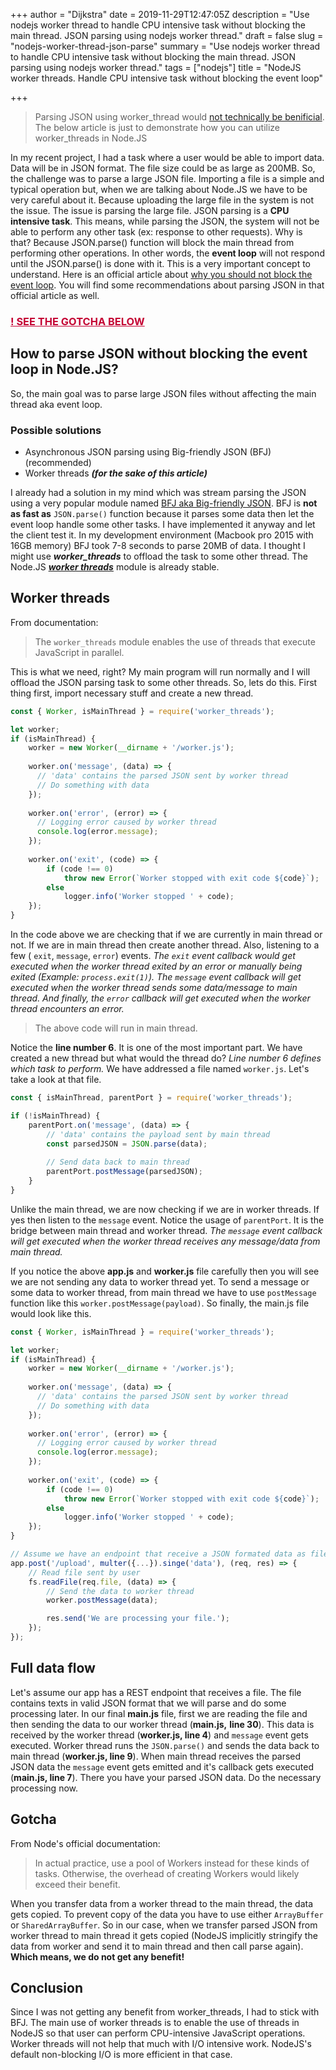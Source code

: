 +++
author = "Dijkstra"
date = 2019-11-29T12:47:05Z
description = "Use nodejs worker thread to handle CPU intensive task without blocking the main thread. JSON parsing using nodejs worker thread."
draft = false
slug = "nodejs-worker-thread-json-parse"
summary = "Use nodejs worker thread to handle CPU intensive task without blocking the main thread. JSON parsing using nodejs worker thread."
tags = ["nodejs"]
title = "NodeJS worker threads. Handle CPU intensive task without blocking the event loop"

+++




> Parsing JSON using worker_thread would [not technically be benificial](https://news.ycombinator.com/item?id=21007207). The below article is just to demonstrate how you can utilize worker_threads in Node.JS

In my recent project, I had a task where a user would be able to import data. Data will be in JSON format. The file size could be as large as 200MB. So, the challenge was to parse a large JSON file. Importing a file is a simple and typical operation but, when we are talking about Node.JS we have to be very careful about it. Because uploading the large file in the system is not the issue. The issue is parsing the large file. JSON parsing is a **CPU intensive task**. This means, while parsing the JSON, the system will not be able to perform any other task (ex: response to other requests). Why is that? Because JSON.parse() function will block the main thread from performing other operations. In other words, the **event loop** will not respond until the JSON.parse() is done with it. This is a very important concept to understand. Here is an official article about [why you should not block the event loop](https://nodejs.org/ru/docs/guides/dont-block-the-event-loop/). You will find some recommendations about parsing JSON in that official article as well.

<h3><a style="color: #c40233" href="#gotcha">! SEE THE GOTCHA BELOW</a></h3>

## How to parse JSON without blocking the event loop in Node.JS?

So, the main goal was to parse large JSON files without affecting the main thread aka event loop.

### Possible solutions

* Asynchronous JSON parsing using Big-friendly JSON (BFJ) (recommended)
* Worker threads **_(for the sake of this article)_**

I already had a solution in my mind which was stream parsing the JSON using a very popular module named [BFJ aka Big-friendly JSON](https://www.npmjs.com/package/bfj). BFJ is **not as fast as**  `JSON.parse()` function because it parses some data then let the event loop handle some other tasks. I have implemented it anyway and let the client test it. In my development environment (Macbook pro 2015 with 16GB memory) BFJ took 7-8 seconds to parse 20MB of data. I thought I might use **_worker_threads_** to offload the task to some other thread. The Node.JS [**_worker threads_**](https://nodejs.org/api/worker_threads.html) module is already stable.

## Worker threads

From documentation:

> The `worker_threads` module enables the use of threads that execute JavaScript in parallel.

This is what we need, right? My main program will run normally and I will offload the JSON parsing task to some other threads. So, lets do this. First thing first, import necessary stuff and create a new thread.

```javascript
const { Worker, isMainThread } = require('worker_threads');

let worker;
if (isMainThread) {
    worker = new Worker(__dirname + '/worker.js');
    
    worker.on('message', (data) => {
      // 'data' contains the parsed JSON sent by worker thread
      // Do something with data
    });
    
    worker.on('error', (error) => {
      // Logging error caused by worker thread
      console.log(error.message);
    });
    
    worker.on('exit', (code) => {
        if (code !== 0)
            throw new Error(`Worker stopped with exit code ${code}`);
        else
            logger.info('Worker stopped ' + code);
    });
}
```

In the code above we are checking that if we are currently in main thread or not. If we are in main thread then create another thread. Also, listening to a few ( `exit`, `message`, `error`) events.  _The `exit` event callback would get executed when the worker thread exited by an error or manually being exited (Example: `process.exit(1)`). The `message` event callback will get executed when the worker thread sends some data/message to main thread. And finally, the `error` callback will get executed when the worker thread encounters an error._

> The above code will run in main thread.

Notice the **line number 6**. It is one of the most important part. We have created a new thread but what would the thread do? _Line number 6 defines which task to perform._ We have addressed a file named `worker.js`. Let's take a look at that file.

```javascript
const { isMainThread, parentPort } = require('worker_threads');

if (!isMainThread) {
	parentPort.on('message', (data) => {
    	// 'data' contains the payload sent by main thread
        const parsedJSON = JSON.parse(data);
        
        // Send data back to main thread
        parentPort.postMessage(parsedJSON);
    }
}
```

Unlike the main thread, we are now checking if we are in worker threads. If yes then listen to the `message` event. Notice the usage of `parentPort`. It is the bridge between main thread and worker thread.  _The `message` event callback will get executed when the worker thread receives any message/data from main thread._

If you notice the above **app.js** and **worker.js** file carefully then you will see we are not sending any data to worker thread yet. To send a message or some data to worker thread, from main thread we have to use `postMessage` function like this `worker.postMessage(payload)`. So finally, the main.js file would look like this.

```javascript
const { Worker, isMainThread } = require('worker_threads');

let worker;
if (isMainThread) {
    worker = new Worker(__dirname + '/worker.js');
    
    worker.on('message', (data) => {
      // 'data' contains the parsed JSON sent by worker thread
      // Do something with data
    });
    
    worker.on('error', (error) => {
      // Logging error caused by worker thread
      console.log(error.message);
    });
    
    worker.on('exit', (code) => {
        if (code !== 0)
            throw new Error(`Worker stopped with exit code ${code}`);
        else
            logger.info('Worker stopped ' + code);
    });
}

// Assume we have an endpoint that receive a JSON formated data as file
app.post('/upload', multer({...}).singe('data'), (req, res) => {
    // Read file sent by user
	fs.readFile(req.file, (data) => {
        // Send the data to worker thread
    	worker.postMessage(data);

        res.send('We are processing your file.');
    });
});
```

## Full data flow

Let's assume our app has a REST endpoint that receives a file. The file contains texts in valid JSON format that we will parse and do some processing later. In our final **main.js** file, first we are reading the file and then sending the data to our worker thread (**main.js,**  **line 30**). This data is received by the worker thread (**worker.js, line 4**) and `message` event gets executed. Worker thread runs the `JSON.parse()` and sends the data back to main thread (**worker.js, line 9**). When main thread receives the parsed JSON data the `message` event gets emitted and it's callback gets executed (**main.js, line 7**). There you have your parsed JSON data. Do the necessary processing now.

<h2 id="gotcha">Gotcha</h2>

From Node's official documentation:

> In actual practice, use a pool of Workers instead for these kinds of tasks. Otherwise, the overhead of creating Workers would likely exceed their benefit.

When you transfer data from a worker thread to the main thread, the data gets copied. To prevent copy of the data you have to use either `ArrayBuffer` or `SharedArrayBuffer`. So in our case, when we transfer parsed JSON from worker thread to main thread it gets copied (NodeJS implicitly stringify the data from worker and send it to main thread and then call parse again). **Which means, we do not get any benefit!**

## Conclusion

Since I was not getting any benefit from worker_threads, I had to stick with BFJ. The main use of worker threads is to enable the use of threads in NodeJS so that user can perform CPU-intensive JavaScript operations. Worker threads will not help that much with I/O intensive work. NodeJS's default non-blocking I/O is more efficient in that case.

